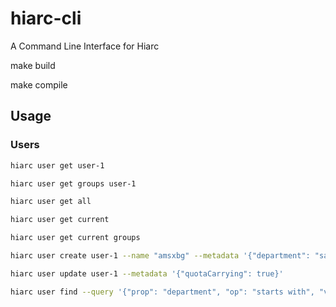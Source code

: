 # hiarc-cli
A Command Line Interface for Hiarc

make build

make compile

## Usage
### Users
```bash
hiarc user get user-1
```
```bash
hiarc user get groups user-1
```
```bash
hiarc user get all
```
```bash
hiarc user get current
```
```bash
hiarc user get current groups
```
```bash
hiarc user create user-1 --name "amsxbg" --metadata '{"department": "sales"}'
```
```bash
hiarc user update user-1 --metadata '{"quotaCarrying": true}'
```
```bash
hiarc user find --query '{"prop": "department", "op": "starts with", "value": "sal" }' --query '{"bool": "and"}' --query '{"prop": "quotaCarrying", "op": "=", "value": true}'
```
